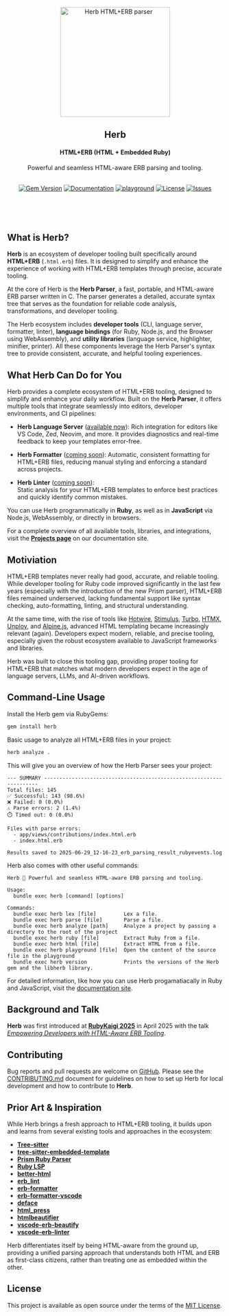 <div align="center">
  <img alt="Herb HTML+ERB parser" style="height: 256px" height="256px" src="https://github.com/user-attachments/assets/d0714ee1-ca33-4aa4-aaa9-d632ba79d54a">
</div>

<h2 align="center">Herb</h2>

<h4 align="center">HTML+ERB (HTML + Embedded Ruby)</h4>

<div align="center">Powerful and seamless HTML-aware ERB parsing and tooling.</div><br/>

<p align="center">
  <a href="https://rubygems.org/gems/herb"><img alt="Gem Version" src="https://img.shields.io/gem/v/herb"></a>
  <a href="https://herb-tools.dev"><img alt="Documentation" src="https://img.shields.io/badge/documentation-available-green"></a>
  <a href="https://herb-tools.dev/playground"><img alt="playground" src="https://img.shields.io/badge/playground-Try_it_in_the_browser!-green"></a>
  <a href="https://github.com/marcoroth/herb/blob/main/LICENSE.txt"><img alt="License" src="https://img.shields.io/github/license/marcoroth/herb"></a>
  <a href="https://github.com/marcoroth/herb/issues"><img alt="Issues" src="https://img.shields.io/github/issues/marcoroth/herb"></a>
</p>

<br/><br/><br/>

## What is Herb?

**Herb** is an ecosystem of developer tooling built specifically around **HTML+ERB** (`.html.erb`) files. It is designed to simplify and enhance the experience of working with HTML+ERB templates through precise, accurate tooling.

At the core of Herb is the **Herb Parser**, a fast, portable, and HTML-aware ERB parser written in C. The parser generates a detailed, accurate syntax tree that serves as the foundation for reliable code analysis, transformations, and developer tooling.

The Herb ecosystem includes **developer tools** (CLI, language server, formatter, linter), **language bindings** (for Ruby, Node.js, and the Browser using WebAssembly), and **utility libraries** (language service, highlighter, minifier, printer). All these components leverage the Herb Parser's syntax tree to provide consistent, accurate, and helpful tooling experiences.

## What Herb Can Do for You

Herb provides a complete ecosystem of HTML+ERB tooling, designed to simplify and enhance your daily workflow. Built on the **Herb Parser**, it offers multiple tools that integrate seamlessly into editors, developer environments, and CI pipelines:

- **Herb Language Server** ([available now](https://herb-tools.dev/projects/language-server)):
  Rich integration for editors like VS Code, Zed, Neovim, and more. It provides diagnostics and real-time feedback to keep your templates error-free.

- **Herb Formatter** ([coming soon](https://herb-tools.dev/projects/formatter)):
  Automatic, consistent formatting for HTML+ERB files, reducing manual styling and enforcing a standard across projects.

- **Herb Linter** ([coming soon](https://herb-tools.dev/projects/linter)):  
  Static analysis for your HTML+ERB templates to enforce best practices and quickly identify common mistakes.

You can use Herb programmatically in **Ruby**, as well as in **JavaScript** via Node.js, WebAssembly, or directly in browsers.

For a complete overview of all available tools, libraries, and integrations, visit the [**Projects page**](https://herb-tools.dev/projects) on our documentation site.

## Motiviation

HTML+ERB templates never really had good, accurate, and reliable tooling. While developer tooling for Ruby code improved significantly in the last few years (especially with the introduction of the new Prism parser), HTML+ERB files remained underserved, lacking fundamental support like syntax checking, auto-formatting, linting, and structural understanding.

At the same time, with the rise of tools like [Hotwire](https://hotwired.dev), [Stimulus](https://stimulus.hotwired.dev), [Turbo](https://turbo.hotwired.dev), [HTMX](https://htmx.org), [Unploy](https://unpoly.com), and [Alpine.js](https://alpinejs.dev), advanced HTML templating became increasingly relevant (again). Developers expect modern, reliable, and precise tooling, especially given the robust ecosystem available to JavaScript frameworks and libraries.

Herb was built to close this tooling gap, providing proper tooling for HTML+ERB that matches what modern developers expect in the age of language servers, LLMs, and AI-driven workflows.

## Command-Line Usage

Install the Herb gem via RubyGems:

```sh
gem install herb
```

Basic usage to analyze all HTML+ERB files in your project:

```sh
herb analyze .
```

This will give you an overview of how the Herb Parser sees your project:
```
--- SUMMARY --------------------------------------------------------------------
Total files: 145
✅ Successful: 143 (98.6%)
❌ Failed: 0 (0.0%)
⚠️ Parse errors: 2 (1.4%)
⏱️ Timed out: 0 (0.0%)

Files with parse errors:
  - app/views/contributions/index.html.erb
  - index.html.erb

Results saved to 2025-06-29_12-16-23_erb_parsing_result_rubyevents.log
```

Herb also comes with other useful commands:

```
Herb 🌿 Powerful and seamless HTML-aware ERB parsing and tooling.

Usage:
  bundle exec herb [command] [options]

Commands:
  bundle exec herb lex [file]         Lex a file.
  bundle exec herb parse [file]       Parse a file.
  bundle exec herb analyze [path]     Analyze a project by passing a directory to the root of the project
  bundle exec herb ruby [file]        Extract Ruby from a file.
  bundle exec herb html [file]        Extract HTML from a file.
  bundle exec herb playground [file]  Open the content of the source file in the playground
  bundle exec herb version            Prints the versions of the Herb gem and the libherb library.
```

For detailed information, like how you can use Herb progamatiacally in Ruby and JavaScript, visit the [documentation site](https://herb-tools.dev/bindings/ruby/reference).


## Background and Talk

**Herb** was first introduced at [**RubyKaigi 2025**](https://rubykaigi.org/2025/presentations/marcoroth.html) in April 2025 with the talk [*Empowering Developers with HTML-Aware ERB Tooling*](https://www.rubyevents.org/talks/empowering-developers-with-html-aware-erb-tooling-rubykaigi-2025).

## Contributing

Bug reports and pull requests are welcome on [GitHub](https://github.com/marcoroth/herb). Please see the [CONTRIBUTING.md](https://github.com/marcoroth/herb/blob/main/CONTRIBUTING.md) document for guidelines on how to set up Herb for local development and how to contribute to **Herb**.

## Prior Art & Inspiration

While Herb brings a fresh approach to HTML+ERB tooling, it builds upon and learns from several existing tools and approaches in the ecosystem:

- [**Tree-sitter**](https://tree-sitter.github.io/tree-sitter/)
- [**tree-sitter-embedded-template**](https://github.com/tree-sitter/tree-sitter-embedded-template)
- [**Prism Ruby Parser**](https://github.com/ruby/prism)
- [**Ruby LSP**](https://github.com/Shopify/ruby-lsp)
- [**better-html**](https://github.com/Shopify/better-html)
- [**erb_lint**](https://github.com/Shopify/erb_lint)
- [**erb-formatter**](https://github.com/nebulab/erb-formatter)
- [**erb-formatter-vscode**](https://github.com/nebulab/erb-formatter-vscode)
- [**deface**](https://github.com/spree/deface)
- [**html_press**](https://github.com/stereobooster/html_press)
- [**htmlbeautifier**](https://github.com/threedaymonk/htmlbeautifier)
- [**vscode-erb-beautify**](https://github.com/aliariff/vscode-erb-beautify)
- [**vscode-erb-linter**](https://github.com/manuelpuyol/vscode-erb-linter)

Herb differentiates itself by being HTML-aware from the ground up, providing a unified parsing approach that understands both HTML and ERB as first-class citizens, rather than treating one as embedded within the other.

## License

This project is available as open source under the terms of the [MIT License](https://github.com/marcoroth/herb/blob/main/LICENSE.txt).
